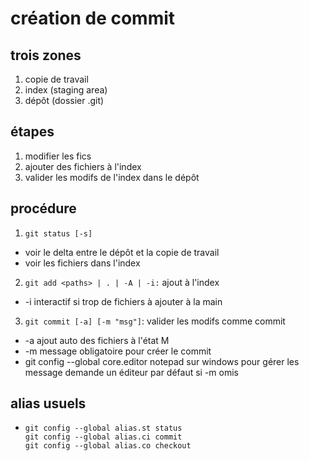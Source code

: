 # création de commit

## trois zones

1. copie de travail
2. index (staging area)
3. dépôt (dossier .git)

## étapes 

1. modifier les fics
2. ajouter des fichiers à l'index
3. valider les modifs de l'index dans le dépôt

## procédure

1. `git status [-s]`
  - voir le delta entre le dépôt et la copie de travail
  - voir les fichiers dans l'index

2. `git add <paths> | . | -A | -i:` ajout à l'index
  - -i interactif si trop de fichiers à ajouter à la main

3. `git commit [-a] [-m "msg"]`: valider les modifs comme commit
  - -a ajout auto des fichiers à l'état M
  - -m message obligatoire pour créer le commit
  - git config --global core.editor notepad sur windows pour gérer
    les message demande un éditeur par défaut si -m omis

## alias usuels

* ```
  git config --global alias.st status
  git config --global alias.ci commit
  git config --global alias.co checkout
  ```
